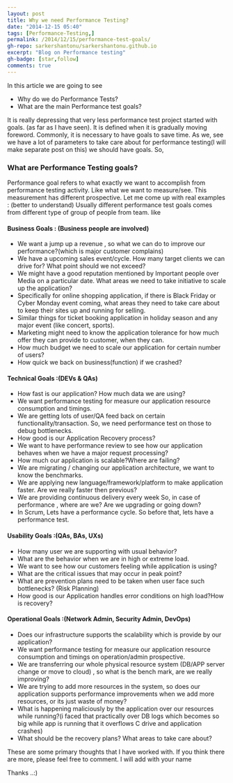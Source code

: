 ```yaml
---
layout: post
title: Why we need Performance Testing? 
date: "2014-12-15 05:40"
tags: [Performance-Testing,]
permalink: /2014/12/15/performance-test-goals/
gh-repo: sarkershantonu/sarkershantonu.github.io
excerpt: "Blog on Performance testing"
gh-badge: [star,follow]
comments: true
---
```

In this article we are going to see 
- Why do we do Performance Tests? 
- What are the main Performance test goals?

It is really depressing that very less performance test project started with goals. (as far as I have seen). It is defined when it is gradually moving foreword. Commonly, it is necessary to have goals to save time. As we, see we have a lot of parameters to take care about for performance testing(I will make separate post on this) we should have goals. So, 

### What are Performance Testing goals? 
Performance goal refers to what exactly we want to accomplish from performance testing activity. Like what we want to measure/see. This measurement has different prospective. Let me come up with real examples : (better to understand)
Usually different performance test goals comes from different type of group of people from team. like 

#### Business Goals : (Business people are involved)
- We want a jump up a revenue , so what we can do to improve our performance?(which is major customer complains)
- We have a upcoming sales event/cycle. How many target clients we can drive for? What point should we not exceed?
- We might have a good reputation mentioned by Important people over Media on a particular date. What areas we need to take initiative to scale up the application?
- Specifically for online shopping application, if there is Black Friday or Cyber Monday event coming,  what areas they need to take care about to keep their sites up and running for selling.
- Similar things for ticket booking application in holiday season and any major event (like concert, sports).
- Marketing might need to know the application tolerance for how much offer they can provide to customer, when they can.
- How much budget we need to scale our application for certain number of users? 
- How quick we back on business(function) if we crashed?
 
 
#### Technical Goals :(DEVs & QAs)
- How fast is our application? How much data we are using?
- We want performance testing for measure our application resource consumption and timings.
- We are getting lots of user/QA feed back on certain functionality/transaction. So, we need performance test on those to debug bottlenecks. 
- How good is our Application Recovery process?
- We want to have performance review to see how our application behaves when we have a major request processing?
- How much our application is scalable?Where are failing?
- We are migrating / changing our application architecture, we want to know the benchmarks.
- We are applying new language/framework/platform to make application faster. Are we really faster then previous?
- We are providing continuous delivery every week So, in case of performance , where are we? Are we upgrading or going down?
- In Scrum, Lets have a performance cycle. So before that, lets have a performance test. 
 
 
#### Usability Goals :(QAs, BAs, UXs)
- How many user we are supporting with usual behavior? 
- What are the behavior when we are in high or extreme load.
- We want to see how our customers feeling while application is using?
- What are the critical issues that may occur in peak point?
- What are prevention plans need to be taken when user face such bottlenecks? (Risk Planning)
- How good is our Application handles error conditions on high load?How is recovery?
 
 
#### Operational Goals :(Network Admin, Security Admin, DevOps)
- Does our infrastructure supports the scalability which is provide by our application?
- We want performance testing for measure our application resource consumption and timings on operation/admin prospective.
- We are transferring our whole physical resource system (DB/APP server change or move to cloud) , so what is the bench mark, are we really improving?
- We are trying to add more resources in the system, so does our application supports performance improvements when we add more resources, or its just waste of money?
- What is happening maliciously by the application over our resources while running?(i faced that practically over DB logs which becomes so big while app is running that it overflows C drive and application crashes)
- What should be the recovery plans? What areas to take care about? 
 
These are some primary thoughts that I have worked with.  If you think there are more, please feel free to comment. I will add with your name
 
Thanks ..:)
 
 